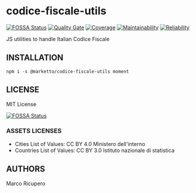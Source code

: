 # codice-fiscale-utils
[![FOSSA Status](https://app.fossa.io/api/projects/git%2Bgithub.com%2FMarketto%2Fcodice-fiscale-utils.svg?type=shield)](https://app.fossa.io/projects/git%2Bgithub.com%2FMarketto%2Fcodice-fiscale-utils?ref=badge_shield)
[![Quality Gate](https://sonarcloud.io/api/project_badges/measure?project=Marketto_codice-fiscale-utils&metric=alert_status)](https://sonarcloud.io/dashboard/index/mockettaro)
[![Coverage](https://sonarcloud.io/api/project_badges/measure?project=Marketto_codice-fiscale-utils&metric=coverage)](https://sonarcloud.io/dashboard/index/mockettaro)
[![Maintainability](https://sonarcloud.io/api/project_badges/measure?project=Marketto_codice-fiscale-utils&metric=sqale_rating)](https://sonarcloud.io/dashboard/index/mockettaro)
[![Reliability](https://sonarcloud.io/api/project_badges/measure?project=Marketto_codice-fiscale-utils&metric=reliability_rating)](https://sonarcloud.io/dashboard/index/mockettaro)

JS utilities to handle Italian Codice Fiscale

## INSTALLATION
```{r, engine='bash', global_install}
npm i -s @marketto/codice-fiscale-utils moment
```

## LICENSE
MIT License

[![FOSSA Status](https://app.fossa.io/api/projects/git%2Bgithub.com%2FMarketto%2Fcodice-fiscale-utils.svg?type=large)](https://app.fossa.io/projects/git%2Bgithub.com%2FMarketto%2Fcodice-fiscale-utils?ref=badge_large)

### ASSETS LICENSES
* Cities List of Values: CC BY 4.0 Ministero dell'interno
* Countries List of Values: CC BY 3.0 Istituto nazionale di statistica


## AUTHORS
Marco Ricupero
